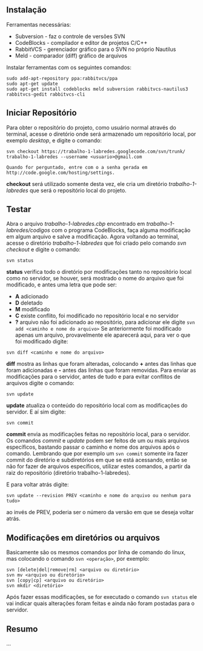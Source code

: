 ## Instalação ##

Ferramentas necessárias:
  * Subversion - faz o controle de versões SVN
  * CodeBlocks - compilador e editor de projetos C/C++
  * RabbitVCS - gerenciador gráfico para o SVN no próprio Nautilus
  * Meld - comparador (diff) gráfico de arquivos

Instalar ferramentas com os seguintes comandos:
```
sudo add-apt-repository ppa:rabbitvcs/ppa
sudo apt-get update
sudo apt-get install codeblocks meld subversion rabbitvcs-nautilus3 rabbitvcs-gedit rabbitvcs-cli
```


## Iniciar Repositório ##

Para obter o repositório do projeto, como usuário normal através do terminal, acesse o diretório onde será armazenado um repositório local, por exemplo _desktop_, e digite o comando:
```
svn checkout https://trabalho-1-labredes.googlecode.com/svn/trunk/ trabalho-1-labredes --username <usuario>@gmail.com

Quando for perguntado, entre com o a senha gerada em http://code.google.com/hosting/settings.
```
**checkout** será utilizado somente desta vez, ele cria um diretório _trabalho-1-labredes_ que será o repositório local do projeto.


## Testar ##

Abra o arquivo _trabalho-1-labredes.cbp_ encontrado em _trabalho-1-labredes/codigos_ com o programa CodeBlocks, faça alguma modificação em algum arquivo e salve a modificação.
Agora voltando ao terminal, acesse o diretório _trabalho-1-labredes_ que foi criado pelo comando _svn checkout_ e digite o comando:
```
svn status
```
**status** verifica todo o diretório por modificações tanto no repositório local como no servidor, se houver, será mostrado o nome do arquivo que foi modificado, e antes uma letra que pode ser:
  * **A** adicionado
  * **D** deletado
  * **M** modificado
  * **C** existe conflito, foi modificado no repositório local e no servidor
  * **?** arquivo não foi adicionado ao repositório, para adicionar ele digite `svn add <caminho e nome do arquivo>`
Se anteriormente foi modificado apenas um arquivo, provavelmente ele aparecerá aqui, para ver o que foi modificado digite:
```
svn diff <caminho e nome do arquivo>
```
**diff** mostra as linhas que foram alteradas, colocando **+** antes das linhas que foram adicionadas e **-** antes das linhas que foram removidas.
Para enviar as modificações para o servidor, antes de tudo e para evitar conflitos de arquivos digite o comando:
```
svn update
```
**update** atualiza o conteúdo do repositório local com as modificações do servidor.
E aí sim digite:
```
svn commit
```
**commit** envia as modificações feitas no repositório local, para o servidor.
Os comandos _commit_ e _update_ podem ser feitos de um ou mais arquivos específicos, bastando passar o caminho e nome dos arquivos após o comando.
Lembrando que por exemplo um `svn commit` somente ira fazer commit do diretório e subdiretórios em que se está acessando, então se não for fazer de arquivos específicos, utilizar estes comandos, a partir da raiz do repositório (diretório trabalho-1-labredes).

E para voltar atrás digite:
```
svn update --revision PREV <caminho e nome do arquivo ou nenhum para tudo>
```
ao invés de PREV, poderia ser o número da versão em que se deseja voltar atrás.


## Modificações em diretórios ou arquivos ##
Basicamente são os mesmos comandos por linha de comando do linux, mas colocando o comando `svn <operação>`, por exemplo:
```
svn [delete|del|remove|rm] <arquivo ou diretório>
svn mv <arquivo ou diretório>
svn [copy|cp] <arquivo ou diretório>
svn mkdir <diretório>
```
Após fazer essas modificações, se for executado o comando `svn status` ele vai indicar quais alterações foram feitas e ainda não foram postadas para o servidor.


## Resumo ##

...
